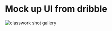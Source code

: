 # Mock up UI from dribble

![classwork shot gallery](https://user-images.githubusercontent.com/46998960/55293780-00ac6580-53f2-11e9-9bf8-dac140c37df6.JPG)
